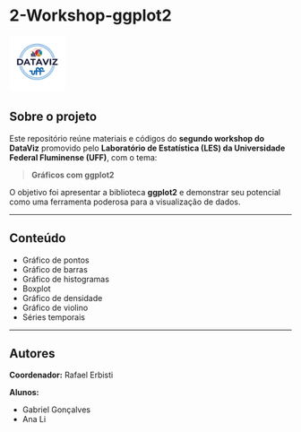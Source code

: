# 2-Workshop-ggplot2

<img src="https://github.com/lesuff/2-Workshop-ggplot2/blob/main/imagem/dataviz.png" width="100">

## Sobre o projeto

Este repositório reúne materiais e códigos do **segundo workshop do DataViz** promovido pelo **Laboratório de Estatística (LES) da Universidade Federal Fluminense (UFF)**, com o tema:

> **Gráficos com ggplot2**

O objetivo foi apresentar a biblioteca **ggplot2** e demonstrar seu potencial como uma ferramenta poderosa para a visualização de dados.

---

## Conteúdo

- Gráfico de pontos
- Gráfico de barras
- Gráfico de histogramas
- Boxplot
- Gráfico de densidade
- Gráfico de violino
- Séries temporais

---

## Autores

**Coordenador:**
Rafael Erbisti

**Alunos:**
- Gabriel Gonçalves
- Ana Li
